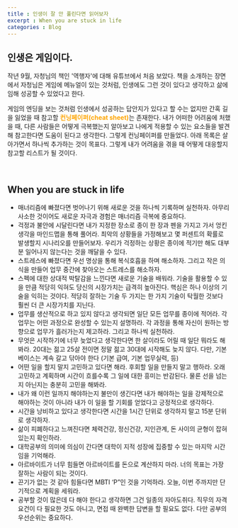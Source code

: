 ```yaml
---
title : 인생이 잘 안 풀린다면 읽어보자
excerpt : When you are stuck in life
categories : Blog
---
```


## 인생은 게임이다.

작년 9월, 자청님의 책인 '역행자'에 대해 유튜브에서 처음 보았다. 책을 소개하는 장면에서 자청님은 게임에 메뉴얼이 있는 것처럼, 인생에도 그런 것이 있다고 생각하고 삶에 임해 성공할 수 있었다고 한다.

게임의 엔딩을 보는 것처럼 인생에서 성공하는 답안지가 있다고 할 수는 없지만 간혹 길을 잃었을 때 참고할 <span style='color: orange'>**컨닝페이퍼(cheat sheet)**</span>는 존재한다. 내가 어떠한 어려움에 처했을 때, 다른 사람들은 어떻게 극복했는지 알아보고 나에게 적용할 수 있는 요소들을 발견해 참고한다면 도움이 된다고 생각한다. 그렇게 컨닝페이퍼를 만들었다. 아래 목록은 살아가면서 하나씩 추가하는 것이 목표다. 그렇게 내가 어려움을 겪을 때 어떻게 대응할지 참고할 리스트가 될 것이다.

<br>

## When you are stuck in life

- 매너리즘에 빠졌다면 벗어나기 위해 새로운 것을 하나씩 기록하며 실천하자. 아무리 사소한 것이어도 새로운 자극과 경험은 매너리즘 극복에 중요하다.
- 걱정과 불안에 시달린다면 내가 지정한 장소로 종이 한 장과 펜을 가지고 가서 엉킨 생각을 마인드맵을 통해 풀어라. 최악의 상황들을 가정해보고 몇 퍼센트의 확률로 발생할지 시나리오를 만들어보자. 우리가 걱정하는 상황은 종이에 적기만 해도 대부분 일어나지 않는다는 것을 깨달을 수 있다.
- 스트레스에 빠졌다면 우선 명상을 통해 복식호흡을 하며 해소하자. 그리고 작은 의식을 만들어 업무 중간에 찾아오는 스트레스를 해소하자.
- 스펙에 대한 상대적 박탈감을 느낀다면 새로운 기술을 배워라. 기술을 활용할 수 있을 만큼 적당히 익혀도 당신의 시장가치는 급격히 높아진다. 핵심은 하나 이상의 기술을 익히는 것이다. 적당히 잘하는 기술 두 가지는 한 가지 기술이 탁월한 것보다 훨씬 더 큰 시장가치를 지닌다.
- 업무를 생산적으로 하고 있지 않다고 생각되면 일단 모든 업무를 종이에 적어라. 각 업무는 어떤 과정으로 완성할 수 있는지 설명하라. 각 과정을 통해 자신이 원하는 방향으로 업무가 흘러가는지 제고하라. 그리고 하나씩 실천하라.
- 무엇은 시작하기에 너무 늦었다고 생각한다면 한 살이라도 어릴 때 일단 뭐라도 해봐라. 20대는 젊고 25살 전이면 정말 젊고 30대에 시작해도 늦지 않다. 다만, 기본 베이스는 계속 갈고 닦아야 한다 (기본 급여, 기본 업무실력, 등)
- 어떤 일을 할지 말지 고민하고 있다면 해라. 후회할 일을 만들지 말고 행하라. 오래 고민하고 계획하며 시간이 흐를수록 그 일에 대한 흥미는 반감된다. 물론 선을 넘는지 아닌지는 충분히 고민을 해봐라.
- 내가 왜 이런 일까지 해야하는지 불만이 생긴다면 내가 해야하는 일을 강제적으로 해야하는 것이 아니라 내가 이 일을 할 기회를 얻었다고 긍정적으로 생각하다.
- 시간을 낭비하고 있다고 생각한다면 시간을 1시간 단위로 생각하지 말고 15분 단위로 생각하자.
- 삶이 피폐하다고 느껴진다면 체력건강, 정신건강, 지인관계, 돈 사이의 균형이 잡혀있는지 확인하라.
- 대학공부의 의미에 의심이 간다면 대학이 지적 성장에 집중할 수 있는 마지막 시간임을 기억해라.
- 아르바이트가 너무 힘들면 아르바이트를 돈으로 계산하지 마라. 너의 목표는 가장 잘하는 사람이 되는 것이다.
- 끈기가 없는 것 같아 힘들다면 MBTI ‘P”인 것을 기억하라. 오늘, 이번 주까지만 단기적으로 계획을 세워라.
- 공부할 것이 많은데 다 해야 한다고 생각하면 그건 일종의 자아도취다. 직무의 자격요건이 다 필요한 것도 아니고, 면접 때 완벽한 답변을 할 필요도 없다. 다만 공부의 우선순위는 중요하다.
